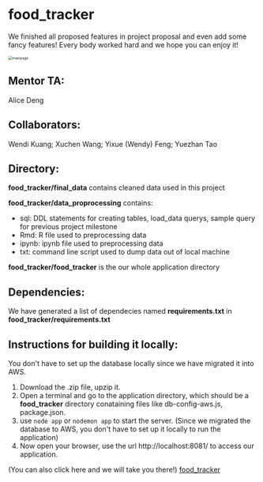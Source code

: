 # food_tracker 

We finished all proposed features in project proposal and even add some fancy features! Every body worked hard and we hope you can enjoy it!

<img src="./photos/mainpage.jpg" alt="mainpage" style="zoom:50%;" />

## Mentor TA:
Alice Deng

## Collaborators: 
Wendi Kuang; Xuchen Wang; Yixue (Wendy) Feng; Yuezhan Tao

## Directory:

**food_tracker/final_data** contains cleaned data used in this project

**food_tracker/data_proprocessing** contains:

- sql: DDL statements for creating tables, load_data querys, sample query for previous project milestone
- Rmd: R file used to preprocessing data
- ipynb: ipynb file used to preprocessing data
- txt: command line script used to dump data out of local machine

**food_tracker/food_tracker** is the our whole application directory

## Dependencies:
We have generated a list of dependecies named **requirements.txt** in **food_tracker/requirements.txt**

## Instructions for building it locally:
You don't have to set up the database locally since we have migrated it into AWS.
1. Download the .zip file, upzip it.
2. Open a terminal and go to the application directory, which should be a **food_tracker** directory conataining files like db-config-aws.js, package.json.
3. use ```node app``` or ```nodemon app``` to start the server.
(Since we migrated the database to AWS, you don't have to set up it locally to run the application)
4. Now open your browser, use the url http://localhost:8081/ to access our application.

(You can also click here and we will take you there!) [food_tracker](http://localhost:8081/)
